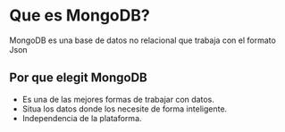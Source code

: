 # Que es MongoDB?

<p>
MongoDB es una base de datos no relacional que trabaja con el formato Json
</p>

## Por que elegit MongoDB

- Es una de las mejores formas de trabajar con datos.    
- Situa los datos donde los necesite de forma inteligente.
- Independencia de la plataforma.